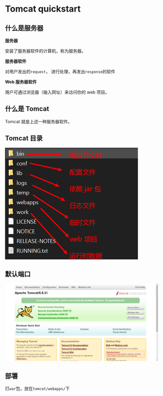 # Tomcat quickstart

## 什么是服务器

**服务器**

安装了服务器软件的计算机，称为服务器。

**服务器软件**

对用户发出的`request`， 进行处理，再发出`response`的软件

**Web 服务器软件**

用户可通过浏览器（输入网址）来访问你的 web 项目。



## 什么是 Tomcat

Tomcat 就是上述一种服务器软件。



## Tomcat 目录

![image-20200414205333023](image-20200414205333023.png)



## 默认端口

![image-20200414205917378](image-20200414205917378.png)

## 部署

打`war`包，放在`tomcat/webapps/`下

 